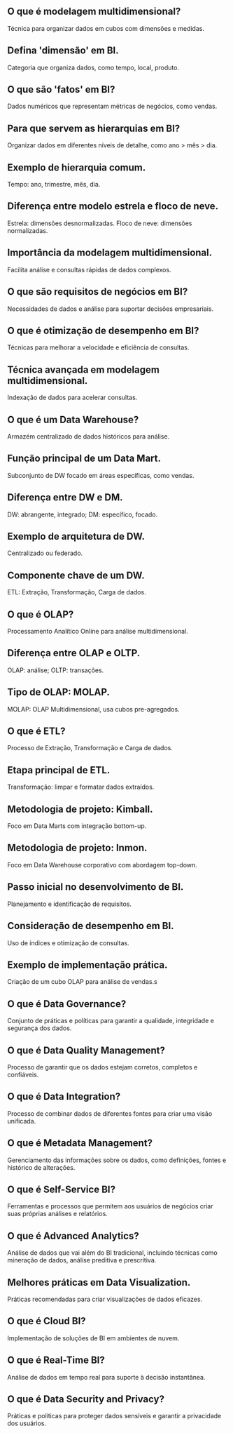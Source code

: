 ## O que é modelagem multidimensional?
Técnica para organizar dados em cubos com dimensões e medidas.

## Defina 'dimensão' em BI.
Categoria que organiza dados, como tempo, local, produto.

## O que são 'fatos' em BI?
Dados numéricos que representam métricas de negócios, como vendas.

## Para que servem as hierarquias em BI?
Organizar dados em diferentes níveis de detalhe, como ano > mês > dia.

## Exemplo de hierarquia comum.
Tempo: ano, trimestre, mês, dia.

## Diferença entre modelo estrela e floco de neve.
Estrela: dimensões desnormalizadas. Floco de neve: dimensões normalizadas.

## Importância da modelagem multidimensional.
Facilita análise e consultas rápidas de dados complexos.

## O que são requisitos de negócios em BI?
Necessidades de dados e análise para suportar decisões empresariais.

## O que é otimização de desempenho em BI?
Técnicas para melhorar a velocidade e eficiência de consultas.

## Técnica avançada em modelagem multidimensional.
Indexação de dados para acelerar consultas.

## O que é um Data Warehouse?
Armazém centralizado de dados históricos para análise.

## Função principal de um Data Mart.
Subconjunto de DW focado em áreas específicas, como vendas.

## Diferença entre DW e DM.
DW: abrangente, integrado; DM: específico, focado.

## Exemplo de arquitetura de DW.
Centralizado ou federado.

## Componente chave de um DW.
ETL: Extração, Transformação, Carga de dados.

## O que é OLAP?
Processamento Analítico Online para análise multidimensional.

## Diferença entre OLAP e OLTP.
OLAP: análise; OLTP: transações.

## Tipo de OLAP: MOLAP.
MOLAP: OLAP Multidimensional, usa cubos pre-agregados.

## O que é ETL?
Processo de Extração, Transformação e Carga de dados.

## Etapa principal de ETL.
Transformação: limpar e formatar dados extraídos.

## Metodologia de projeto: Kimball.
Foco em Data Marts com integração bottom-up.

## Metodologia de projeto: Inmon.
Foco em Data Warehouse corporativo com abordagem top-down.

## Passo inicial no desenvolvimento de BI.
Planejamento e identificação de requisitos.

## Consideração de desempenho em BI.
Uso de índices e otimização de consultas.

## Exemplo de implementação prática.
Criação de um cubo OLAP para análise de vendas.s

## O que é Data Governance?
Conjunto de práticas e políticas para garantir a qualidade, integridade e segurança dos dados.

## O que é Data Quality Management?
Processo de garantir que os dados estejam corretos, completos e confiáveis.

## O que é Data Integration?
Processo de combinar dados de diferentes fontes para criar uma visão unificada.

## O que é Metadata Management?
Gerenciamento das informações sobre os dados, como definições, fontes e histórico de alterações.

## O que é Self-Service BI?
Ferramentas e processos que permitem aos usuários de negócios criar suas próprias análises e relatórios.

## O que é Advanced Analytics?
Análise de dados que vai além do BI tradicional, incluindo técnicas como mineração de dados, análise preditiva e prescritiva.

## Melhores práticas em Data Visualization.
Práticas recomendadas para criar visualizações de dados eficazes.

## O que é Cloud BI?
Implementação de soluções de BI em ambientes de nuvem.

## O que é Real-Time BI?
Análise de dados em tempo real para suporte à decisão instantânea.

## O que é Data Security and Privacy?
Práticas e políticas para proteger dados sensíveis e garantir a privacidade dos usuários.
